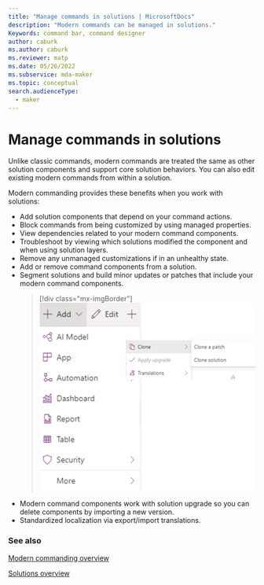 ```yaml
---
title: "Manage commands in solutions | MicrosoftDocs"
description: "Modern commands can be managed in solutions."
Keywords: command bar, command designer
author: caburk
ms.author: caburk
ms.reviewer: matp
ms.date: 05/26/2022
ms.subservice: mda-maker
ms.topic: conceptual
search.audienceType: 
  - maker
---
```


# Manage commands in solutions

Unlike classic commands, modern commands are treated the same as other solution components and support core solution behaviors. You can also edit existing modern commands from within a solution.

Modern commanding provides these benefits when you work with solutions:
- Add solution components that depend on your command actions.
- Block commands from being customized by using managed properties.
- View dependencies related to your modern command components.
- Troubleshoot by viewing which solutions modified the component and when using solution layers.
- Remove any unmanaged customizations if in an unhealthy state.
- Add or remove command components from a solution.
- Segment solutions and build minor updates or patches that include your modern command components.
    > [!div class="mx-imgBorder"]
    > ![Clone a patch](media/CommandDesigner-clone-a-patch.png "Clone a patch")
- Modern command components work with solution upgrade so you can delete components by importing a new version.
- Standardized localization via export/import translations.

### See also

[Modern commanding overview](command-designer-overview.md)

[Solutions overview](../data-platform/solutions-overview.md)
